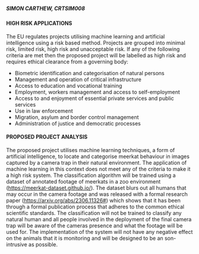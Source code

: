 ##### SIMON CARTHEW, CRTSIM008

#### HIGH RISK APPLICATIONS
The EU regulates projects utilising machine learning and artificial intelligence using a risk based method. Projects are grouped into minimal risk, limited risk, high risk and unacceptable risk. If any of the following criteria are met then the proposed project will be labelled as high risk and requires ethical clearance from a governing body:
- Biometric identification and categorisation of natural persons
- Management and operation of critical infrastructure
- Access to education and vocational training
- Employment, workers management and access to self-employment
- Access to and enjoyment of essential private services and public services
- Use in law enforcement
- Migration, asylum and border control management
- Administration of justice and democratic processes

#### PROPOSED PROJECT ANALYSIS
The proposed project utilises machine learning techniques, a form of artificial intelligence, to locate and categorise meerkat behaviour in images captured by a camera trap in their natural environment. The application of machine learning in this context does not meet any of the criteria to make it a high risk system. The classification algorithm will be trained using a dataset of annotated footage of meerkats in a zoo environment (https://meerkat-dataset.github.io/). The dataset blurs out all humans that may occur in the camera footage and was released with a formal research paper (https://arxiv.org/abs/2306.11326#) which shows that it has been through a formal publication process that adheres to the common ethical scientific standards. The classification will not be trained to classify any natural human and all people involved in the deployment of the final camera trap will be aware of the cameras presence and what the footage will be used for. The implementation of the system will not have any negative effect on the animals that it is monitoring and will be designed to be an son-intrusive as possible. 